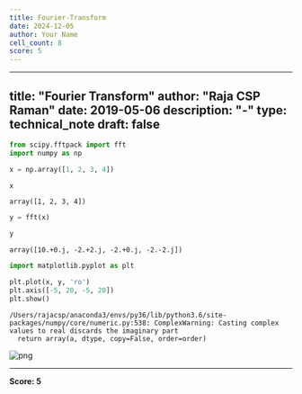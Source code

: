 ```yaml
---
title: Fourier-Transform
date: 2024-12-05
author: Your Name
cell_count: 8
score: 5
---
```


---
title: "Fourier Transform"
author: "Raja CSP Raman"
date: 2019-05-06
description: "-"
type: technical_note
draft: false
---

```python
from scipy.fftpack import fft
import numpy as np
```


```python
x = np.array([1, 2, 3, 4])
```


```python
x
```




    array([1, 2, 3, 4])




```python
y = fft(x)
```


```python
y
```




    array([10.+0.j, -2.+2.j, -2.+0.j, -2.-2.j])




```python
import matplotlib.pyplot as plt
```


```python
plt.plot(x, y, 'ro')
plt.axis([-5, 20, -5, 20])
plt.show()
```

    /Users/rajacsp/anaconda3/envs/py36/lib/python3.6/site-packages/numpy/core/numeric.py:538: ComplexWarning: Casting complex values to real discards the imaginary part
      return array(a, dtype, copy=False, order=order)



    
![png](/mlnotes/images/fourier-transform_7_1.png)
    



---
**Score: 5**